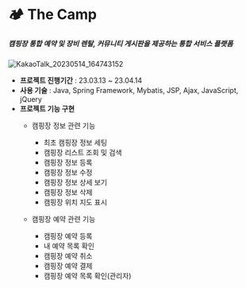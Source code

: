# 🏕️ The Camp
#####  캠핑장 통합 예약 및 장비 렌탈, 커뮤니티 게시판을 제공하는 통합 서비스 플랫폼

![KakaoTalk_20230514_164743152](https://github.com/YU3727/The_Camp/assets/121842745/cd675903-e8e0-4bb3-9c49-281161c90d68)


* __프로젝트 진행기간__ : 23.03.13 ~ 23.04.14
* __사용 기술__ : Java, Spring Framework, Mybatis, JSP, Ajax, JavaScript, jQuery
* __프로젝트 기능 구현__
  * 캠핑장 정보 관련 기능
    * 최초 캠핑장 정보 세팅
    * 캠핑장 리스트 조회 및 검색
    * 캠핑장 정보 등록
    * 캠핑장 정보 수정
    * 캠핑장 정보 상세 보기
    * 캠핑장 정보 삭제
    * 캠핑장 위치 지도 표시

  * 캠핑장 예약 관련 기능
    * 캠핑장 예약 등록
    * 내 예약 목록 확인
    * 캠핑장 예약 취소
    * 캠핑장 예약 결제
    * 캠핑장 예약 목록 확인(관리자)
